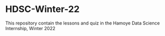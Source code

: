 # HDSC-Winter-22
This repository contain the lessons and quiz in the Hamoye Data Science Internship, Winter 2022

